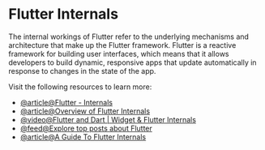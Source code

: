 # Flutter Internals

The internal workings of Flutter refer to the underlying mechanisms and architecture that make up the Flutter framework. Flutter is a reactive framework for building user interfaces, which means that it allows developers to build dynamic, responsive apps that update automatically in response to changes in the state of the app.

Visit the following resources to learn more:

- [@article@Flutter - Internals](https://www.didierboelens.com/2019/09/flutter-internals/)
- [@article@Overview of Flutter Internals](https://flutter.megathink.com/)
- [@video@Flutter and Dart | Widget & Flutter Internals](https://www.youtube.com/watch?v=FBXMvOmiOLE)
- [@feed@Explore top posts about Flutter](https://app.daily.dev/tags/flutter?ref=roadmapsh)
- [@article@A Guide To Flutter Internals](https://medium.com/@subroto.2003/a-guide-to-flutter-internals-ce8d64d01c50)
